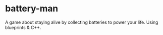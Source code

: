 # battery-man
A game about staying alive by collecting batteries to power your life. Using blueprints &amp; C++.
